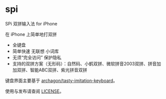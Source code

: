 # spi
SPi 双拼输入法 for iPhone

在 iPhone 上简单地打双拼

* 全键盘
* 简单快速 无联想 小词库
* 无须“完全访问” 保护隐私
* 支持的双拼方案（无形码）：自然码、小鹤双拼、微软拼音2003双拼、拼音加加双拼、智能ABC双拼、紫光拼音双拼

键盘界面主要基于 [archagon/tasty-imitation-keyboard](https://github.com/archagon/tasty-imitation-keyboard)。

使用与发布请查阅 [LICENSE](https://github.com/guoc/spi/blob/master/LICENSE)。